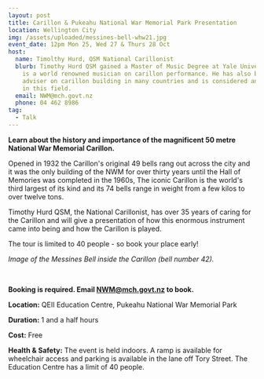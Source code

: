 ```yaml
---
layout: post
title: Carillon & Pukeahu National War Memorial Park Presentation
location: Wellington City
img: /assets/uploaded/messines-bell-whw21.jpg
event_date: 12pm Mon 25, Wed 27 & Thurs 28 Oct
host:
  name: Timolthy Hurd, QSM National Carillonist
  blurb: Timothy Hurd QSM gained a Master of Music Degree at Yale University and
    is a world renowned musician on carillon performance. He has also been an
    adviser on carillon building in many countries and is considered an expert
    in this field.
  email: NWM@mch.govt.nz
  phone: 04 462 8986
tag:
  - Talk
---
```

**Learn about the history and importance of the magnificent 50 metre National War Memorial Carillon.** 

Opened in 1932 the Carillon's original 49 bells rang out across the city and it was the only building of the NWM for over thirty years until the Hall of Memories was completed in the 1960s, The iconic Carillon is the world's third largest of its kind and its 74 bells range in weight from a few kilos to over twelve tons. 

Timothy Hurd QSM, the National Carillonist, has over 35 years of caring for the Carillon and will give a presentation of how this enormous instrument came into being and how the Carillon is played.

The tour is limited to 40 people - so book your place early! 

*Image of the Messines Bell inside the Carillon (bell number 42).*

<br>

**Booking is required. Email NWM@mch.govt.nz to book.** 

**Location:** QEII Education Centre, Pukeahu National War Memorial Park

**Duration:** 1 and a half hours

**Cost:** Free

**Health & Safety:** The event is held indoors. A ramp is available for wheelchair access and parking is available in the lane off Tory Street. The Education Centre has a limit of 40 people.